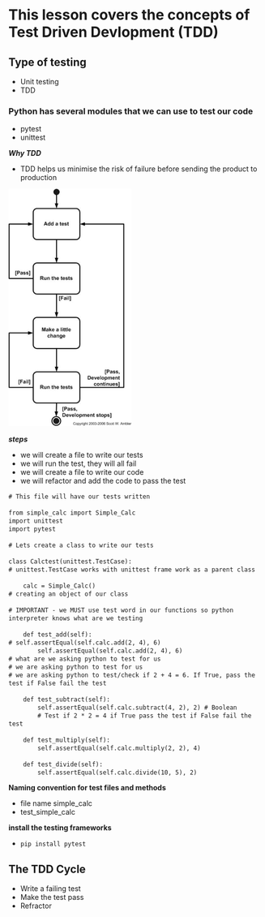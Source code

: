 # This lesson covers the concepts of Test Driven Devlopment (TDD)

## Type of testing
* Unit testing
* TDD

### Python has several modules that we can use to test our code
* pytest
* unittest

***Why TDD***
* TDD helps us minimise the risk of failure before sending the product to production

![](tddSteps.png)

***steps***
* we will create a file to write our tests
* we will run the test, they will all fail
* we will create a file to write our code
* we will refactor and add the code to pass the test

```
# This file will have our tests written

from simple_calc import Simple_Calc
import unittest
import pytest

# Lets create a class to write our tests

class Calctest(unittest.TestCase):
# unittest.TestCase works with unittest frame work as a parent class

    calc = Simple_Calc()
# creating an object of our class

# IMPORTANT - we MUST use test word in our functions so python interpreter knows what are we testing

    def test_add(self):
# self.assertEqual(self.calc.add(2, 4), 6)
        self.assertEqual(self.calc.add(2, 4), 6)
# what are we asking python to test for us
# we are asking python to test for us
# we are asking python to test/check if 2 + 4 = 6. If True, pass the test if False fail the test

    def test_subtract(self):
        self.assertEqual(self.calc.subtract(4, 2), 2) # Boolean
        # Test if 2 * 2 = 4 if True pass the test if False fail the test

    def test_multiply(self):
        self.assertEqual(self.calc.multiply(2, 2), 4)

    def test_divide(self):
        self.assertEqual(self.calc.divide(10, 5), 2)
```

**Naming convention for test files and methods**
* file name simple_calc
* test_simple_calc

**install the testing frameworks**
* ```pip install pytest```
## The TDD Cycle
* Write a failing test
* Make the test pass
* Refractor